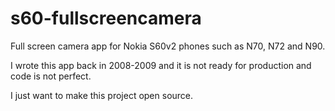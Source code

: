# s60-fullscreencamera
Full screen camera app for Nokia S60v2 phones such as N70, N72 and N90.

I wrote this app back in 2008-2009 and it is not ready for production and code is not perfect.

I just want to make this project open source.
